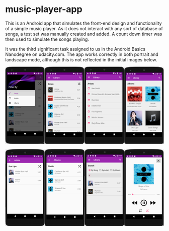 # music-player-app
This is an Android app that simulates the front-end design and functionality of a simple music player. As it does not interact with any sort of database of songs, a test set was manually created and added. A count down timer was then used to simulate the songs playing.

It was the third significant task assigned to us in the Android Basics Nanodegree on udacity.com. The app works correctly in both portrait and landscape mode, although this is not reflected in the initial images below.

![Alt text](https://github.com/ben-smith14/music-player-app/blob/master/music%20player%20imgs1.png?raw=true "Some screenshots of the initial app running")

![Alt text](https://github.com/ben-smith14/music-player-app/blob/master/music%20player%20imgs2.png?raw=true "Some additional screenshots of the initial app running")

